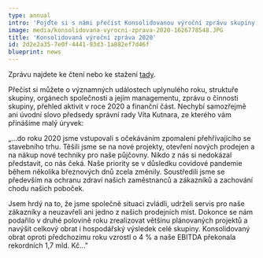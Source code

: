 ```yaml
---
type: annual
intro: 'Pojďte si s námi přečíst Konsolidovanou výroční zprávu skupiny DEK za rok 2020, která právě vychází.'
image: media/konsolidovana-vyrocni-zprava-2020-1626778548.JPG
title: 'Konsolidovaná výroční zpráva 2020'
id: 2d2e2a35-7e0f-4441-93d3-1a882ef7d46f
blueprint: news
---
```

<p>Zprávu najdete ke čtení nebo ke stažení <a href="https://cdn1.idek.cz/file/DEK-Konsolidovana-VZ-2020-75d99a01.pdf">tady</a>.
</p>
<p>Přečíst si můžete o významných událostech uplynulého roku, struktuře skupiny, orgánech společnosti a jejím managementu, zprávu o činnosti skupiny, přehled aktivit v roce 2020 a finanční část. Nechybí samozřejmě ani úvodní slovo předsedy správní rady Víta Kutnara, ze kterého vám přinášíme malý úryvek:
</p>
<p><i></i>
</p>
<p>„<em></em>...do roku 2020 jsme vstupovali s očekáváním zpomalení přehřívajícího se stavebního trhu. Těšili jsme se na nové projekty, otevření nových prodejen a na nákup nové techniky pro naše půjčovny. Nikdo z nás si nedokázal představit, co nás čeká. Naše priority se v důsledku covidové pandemie během několika březnových dnů zcela změnily. Soustředili jsme se především na ochranu zdraví našich zaměstnanců a zákazníků a zachování chodu našich poboček.
</p>
<p>Jsem hrdý na to, že jsme společně situaci zvládli, udrželi servis pro naše zákazníky a neuzavřeli ani jedno z našich prodejních míst. Dokonce se nám podařilo v druhé polovině roku zrealizovat většinu plánovaných projektů a navýšit celkový obrat i hospodářský výsledek celé skupiny. Konsolidovaný obrat oproti předchozímu roku vzrostl o 4 % a naše EBITDA překonala rekordních 1,7 mld. Kč..."<i></i>
</p>
